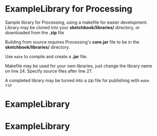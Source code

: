 # ExampleLibrary for Processing

Sample library for Processing, using a makefile for easier development.  Library may be cloned into your **sketchbook/libraries/** directory, or downloaded from the **.zip** file

Building from source requires Processing's **core.jar** file to be in the **sketchbook/libraries/** directory.

Use `make` to compile and create a **.jar** file.


Makefile may be used for your own libraries, just change the library name on line 24.  Specify source files after line 27.

A completed library may be turned into a zip file for publishing with `make zip`
# ExampleLibrary
# ExampleLibrary
